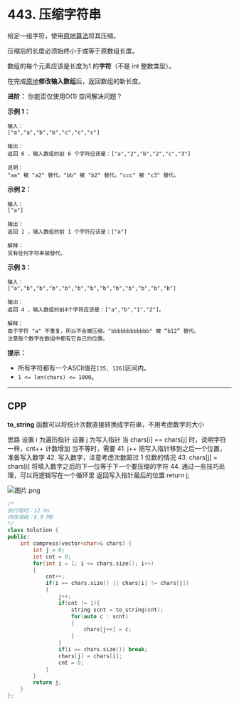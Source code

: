 # 443. 压缩字符串

给定一组字符，使用[原地算法](https://baike.baidu.com/item/原地算法)将其压缩。

压缩后的长度必须始终小于或等于原数组长度。

数组的每个元素应该是长度为1 的**字符**（不是 int 整数类型）。

在完成[原地](https://baike.baidu.com/item/原地算法)**修改输入数组**后，返回数组的新长度。

 

**进阶：**
你能否仅使用O(1) 空间解决问题？

 

**示例 1：**

```
输入：
["a","a","b","b","c","c","c"]

输出：
返回 6 ，输入数组的前 6 个字符应该是：["a","2","b","2","c","3"]

说明：
"aa" 被 "a2" 替代。"bb" 被 "b2" 替代。"ccc" 被 "c3" 替代。
```

**示例 2：**

```
输入：
["a"]

输出：
返回 1 ，输入数组的前 1 个字符应该是：["a"]

解释：
没有任何字符串被替代。
```

**示例 3：**

```
输入：
["a","b","b","b","b","b","b","b","b","b","b","b","b"]

输出：
返回 4 ，输入数组的前4个字符应该是：["a","b","1","2"]。

解释：
由于字符 "a" 不重复，所以不会被压缩。"bbbbbbbbbbbb" 被 “b12” 替代。
注意每个数字在数组中都有它自己的位置。
```

 

**提示：**

- 所有字符都有一个ASCII值在`[35, 126]`区间内。
- `1 <= len(chars) <= 1000`。

***

## CPP

**to_string** 函数可以将统计次数直接转换成字符串，不用考虑数字的大小

思路
设置 i 为遍历指针
设置 j 为写入指针
当 chars[i] == chars[j] 时，说明字符一样，cnt++ 计数增加
当不等时，需要
41. j++ 把写入指针移到之后一个位置，准备写入数字
42. 写入数字，注意考虑次数超过 1 位数的情况
43. chars[j] = chars[i] 将填入数字之后的下一位等于下一个要压缩的字符
44. 通过一些技巧处理，可以将逻辑写在一个循环里
返回写入指针最后的位置 return j;

![图片.png](https://pic.leetcode-cn.com/378cfa7330e134dd47f5b1a78630d45dbf42d3dde360223149a4844683b5c0f7-%E5%9B%BE%E7%89%87.png)

```cpp
/*
执行用时：12 ms
内存消耗：6.9 MB
*/
class Solution {
public:
    int compress(vector<char>& chars) {
        int j = 0;
        int cnt = 0;
        for(int i = 1; i <= chars.size(); i++)
        {
            cnt++;
            if(i == chars.size() || chars[i] != chars[j])
            {
                j++;
                if(cnt != 1){
                    string scnt = to_string(cnt);
                    for(auto c : scnt)
                    {
                        chars[j++] = c;
                    }
                }
                if(i == chars.size()) break;
                chars[j] = chars[i];
                cnt = 0;
            }
        }
        return j;
    }
};
```

